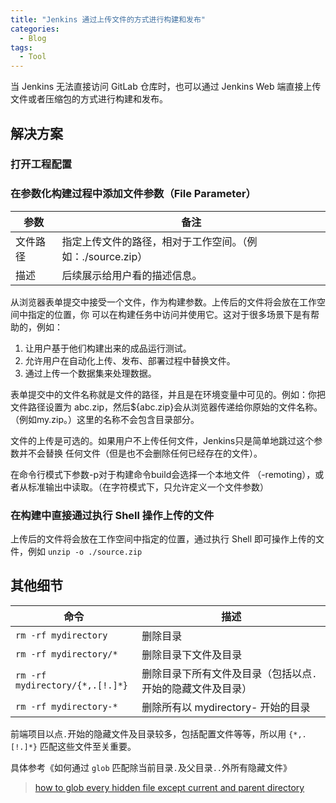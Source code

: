 ```yaml
---
title: "Jenkins 通过上传文件的方式进行构建和发布"
categories:
  - Blog
tags:
  - Tool
---
```


当 Jenkins 无法直接访问 GitLab 仓库时，也可以通过 Jenkins Web 端直接上传文件或者压缩包的方式进行构建和发布。

<!--more-->

## 解决方案

### 打开工程配置

### 在参数化构建过程中添加文件参数（File Parameter）

| 参数     | 备注                                                       |
|----------|------------------------------------------------------------|
| 文件路径 | 指定上传文件的路径，相对于工作空间。（例如：./source.zip） |
| 描述     | 后续展示给用户看的描述信息。                               |

从浏览器表单提交中接受一个文件，作为构建参数。上传后的文件将会放在工作空间中指定的位置，你 可以在构建任务中访问并使用它。这对于很多场景下是有帮助的，例如：

1. 让用户基于他们构建出来的成品运行测试。
2. 允许用户在自动化上传、发布、部署过程中替换文件。
3. 通过上传一个数据集来处理数据。

表单提交中的文件名称就是文件的路径，并且是在环境变量中可见的。例如：你把文件路径设置为 abc.zip，然后${abc.zip}会从浏览器传递给你原始的文件名称。 （例如my.zip。）这里的名称不会包含目录部分。

文件的上传是可选的。如果用户不上传任何文件，Jenkins只是简单地跳过这个参数并不会替换 任何文件（但是也不会删除任何已经存在的文件）。

在命令行模式下参数-p对于构建命令build会选择一个本地文件 （-remoting），或者从标准输出中读取。（在字符模式下，只允许定义一个文件参数）

### 在构建中直接通过执行 Shell 操作上传的文件

上传后的文件将会放在工作空间中指定的位置，通过执行 Shell 即可操作上传的文件，例如 `unzip -o ./source.zip`



## 其他细节

| 命令                            | 描述                                                    |
|---------------------------------|---------------------------------------------------------|
| `rm -rf mydirectory`            | 删除目录                                                |
| `rm -rf mydirectory/*`          | 删除目录下文件及目录                                |
| `rm -rf mydirectory/{*,.[!.]*}` | 删除目录下所有文件及目录（包括以点`.`开始的隐藏文件及目录） |
| `rm -rf mydirectory-*`          | 删除所有以 mydirectory- 开始的目录                      |

前端项目以点`.`开始的隐藏文件及目录较多，包括配置文件等等，所以用 `{*,.[!.]*}` 匹配这些文件至关重要。

具体参考《如何通过 `glob` 匹配除当前目录`.`及父目录`..`外所有隐藏文件》

> [how to glob every hidden file except current and parent directory](https://unix.stackexchange.com/questions/1168/how-to-glob-every-hidden-file-except-current-and-parent-directory)

